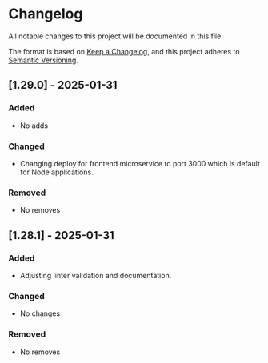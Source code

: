# Changelog

All notable changes to this project will be documented in this file.

The format is based on [Keep a Changelog](https://keepachangelog.com/en/1.1.0/),
and this project adheres to [Semantic Versioning](https://semver.org/spec/v2.0.0.html).

## [1.29.0] - 2025-01-31

### Added

- No adds

### Changed

- Changing deploy for frontend microservice to port 3000 which is default for
Node applications.

### Removed

- No removes


## [1.28.1] - 2025-01-31

### Added

- Adjusting linter validation and documentation.

### Changed

- No changes

### Removed

- No removes
